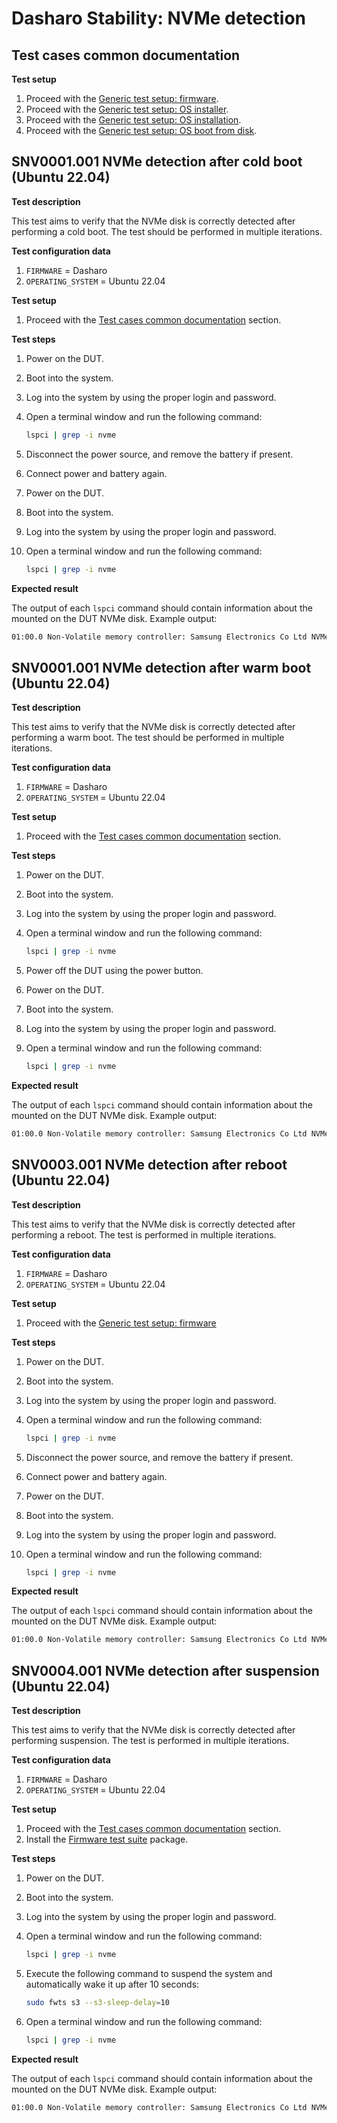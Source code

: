 # Dasharo Stability: NVMe detection

## Test cases common documentation

**Test setup**

1. Proceed with the
   [Generic test setup: firmware](../../generic-test-setup/#firmware).
1. Proceed with the
   [Generic test setup: OS installer](../../generic-test-setup/#os-installer).
1. Proceed with the
   [Generic test setup: OS installation](../../generic-test-setup/#os-installation).
1. Proceed with the
   [Generic test setup: OS boot from disk](../../generic-test-setup/#os-boot-from-disk).

## SNV0001.001 NVMe detection after cold boot (Ubuntu 22.04)

**Test description**

This test aims to verify that the NVMe disk is correctly detected after
performing a cold boot. The test should be performed in multiple iterations.

**Test configuration data**

1. `FIRMWARE` = Dasharo
1. `OPERATING_SYSTEM` = Ubuntu 22.04

**Test setup**

1. Proceed with the
   [Test cases common documentation](#test-cases-common-documentation) section.

**Test steps**

1. Power on the DUT.
1. Boot into the system.
1. Log into the system by using the proper login and password.
1. Open a terminal window and run the following command:

    ```bash
    lspci | grep -i nvme
    ```

1. Disconnect the power source, and remove the battery if present.
1. Connect power and battery again.
1. Power on the DUT.
1. Boot into the system.
1. Log into the system by using the proper login and password.
1. Open a terminal window and run the following command:

    ```bash
    lspci | grep -i nvme
    ```

**Expected result**

The output of each `lspci` command should contain information about the mounted
on the DUT NVMe disk. Example output:

```bash
01:00.0 Non-Volatile memory controller: Samsung Electronics Co Ltd NVMe SSD Controller 980
```

## SNV0001.001 NVMe detection after warm boot (Ubuntu 22.04)

**Test description**

This test aims to verify that the NVMe disk is correctly detected after
performing a warm boot. The test should be performed in multiple iterations.

**Test configuration data**

1. `FIRMWARE` = Dasharo
1. `OPERATING_SYSTEM` = Ubuntu 22.04

**Test setup**

1. Proceed with the
   [Test cases common documentation](#test-cases-common-documentation) section.

**Test steps**

1. Power on the DUT.
1. Boot into the system.
1. Log into the system by using the proper login and password.
1. Open a terminal window and run the following command:

    ```bash
    lspci | grep -i nvme
    ```

1. Power off the DUT using the power button.
1. Power on the DUT.
1. Boot into the system.
1. Log into the system by using the proper login and password.
1. Open a terminal window and run the following command:

    ```bash
    lspci | grep -i nvme
    ```

**Expected result**

The output of each `lspci` command should contain information about the mounted
on the DUT NVMe disk. Example output:

```bash
01:00.0 Non-Volatile memory controller: Samsung Electronics Co Ltd NVMe SSD Controller 980
```

## SNV0003.001 NVMe detection after reboot (Ubuntu 22.04)

**Test description**

This test aims to verify that the NVMe disk is correctly detected after
performing a reboot. The test is performed in multiple iterations.

**Test configuration data**

1. `FIRMWARE` = Dasharo
1. `OPERATING_SYSTEM` = Ubuntu 22.04

**Test setup**

1. Proceed with the
   [Generic test setup: firmware](../../generic-test-setup#firmware)

**Test steps**

1. Power on the DUT.
1. Boot into the system.
1. Log into the system by using the proper login and password.
1. Open a terminal window and run the following command:

    ```bash
    lspci | grep -i nvme
    ```

1. Disconnect the power source, and remove the battery if present.
1. Connect power and battery again.
1. Power on the DUT.
1. Boot into the system.
1. Log into the system by using the proper login and password.
1. Open a terminal window and run the following command:

    ```bash
    lspci | grep -i nvme
    ```

**Expected result**

The output of each `lspci` command should contain information about the mounted
on the DUT NVMe disk. Example output:

```bash
01:00.0 Non-Volatile memory controller: Samsung Electronics Co Ltd NVMe SSD Controller 980
```

## SNV0004.001 NVMe detection after suspension (Ubuntu 22.04)

**Test description**

This test aims to verify that the NVMe disk is correctly detected after
performing suspension. The test is performed in multiple iterations.

**Test configuration data**

1. `FIRMWARE` = Dasharo
1. `OPERATING_SYSTEM` = Ubuntu 22.04

**Test setup**

1. Proceed with the
   [Test cases common documentation](#test-cases-common-documentation) section.
1. Install the [Firmware test suite](https://wiki.ubuntu.com/FirmwareTestSuite)
   package.

**Test steps**

1. Power on the DUT.
1. Boot into the system.
1. Log into the system by using the proper login and password.
1. Open a terminal window and run the following command:

    ```bash
    lspci | grep -i nvme
    ```

1. Execute the following command to suspend the system and automatically wake it
   up after 10 seconds:

    ```bash
    sudo fwts s3 --s3-sleep-delay=10
    ```

1. Open a terminal window and run the following command:

    ```bash
    lspci | grep -i nvme
    ```

**Expected result**

The output of each `lspci` command should contain information about the mounted
on the DUT NVMe disk. Example output:

```bash
01:00.0 Non-Volatile memory controller: Samsung Electronics Co Ltd NVMe SSD Controller 980
```
